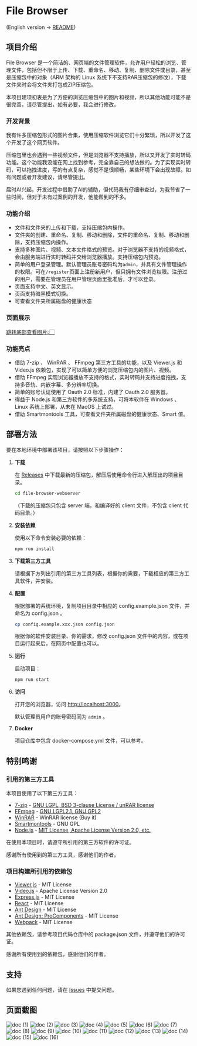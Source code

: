 # File Browser

(English version -> [README](https://github.com/owendswang/file-browser-webserver/blob/main/README.en.md))

## 项目介绍

File Browser 是一个简洁的、网页端的文件管理软件，允许用户轻松的浏览、管理文件，包括但不限于上传、下载、重命名、移动、复制、删除文件或目录，甚至是压缩包中的对象（ARM 架构的 Linux 系统下不支持RAR压缩包的修改），下载文件夹时会将文件夹打包成ZIP压缩包。

本项目建项初衷是为了方便的浏览压缩包中的图片和视频，所以其他功能可能不是很完善，请尽管提出，如有必要，我会进行修改。

### 开发背景

我有许多压缩包形式的图片合集，使用压缩软件浏览它们十分繁琐，所以开发了这个开发了这个网页软件。

压缩包里也会遇到一些视频文件，但是浏览器不支持播放，所以又开发了实时转码功能。这个功能我没能在网上找到参考，完全靠自己的想法做的。为了实现实时转码，可以拖拽进度，写的有点复杂，感觉不是很顺畅，某些环境下会出现故障。如有问题或者开发建议，请尽管提出。

届时AI兴起，开发过程中借助了AI的辅助，但代码我有仔细审查过，为我节省了一些时间，但对于未有过案例的开发，他能帮到的不多。

### 功能介绍

- 文件和文件夹的上传和下载，支持压缩包内操作。
- 文件夹的创建、重命名、复制、移动和删除，文件的重命名、复制、移动和删除，支持压缩包内操作。
- 支持多种图片、视频、文本文件格式的预览。对于浏览器不支持的视频格式，会由服务端进行实时转码并交给浏览器播放。支持压缩包内预览。
- 简单的用户登录管理。默认管理员账号密码均为`admin`，并具有文件管理操作的权限。可在`/register`页面上注册新用户，但只拥有文件浏览权限。注册过的用户，需要在管理员在用户管理页面里批准后，才可以登录。
- 页面支持中文、英文显示。
- 页面支持暗黑模式切换。
- 可查看文件夹所属磁盘的健康状态

### 页面展示

[跳转底部查看图片👆🏻](#页面截图)

### 功能亮点

- 借助 7-zip 、 WinRAR 、 FFmpeg 第三方工具的功能，以及 Viewer.js 和 Video.js 依赖包，实现了可以简单方便的浏览压缩包内的图片、视频。
- 借助 FFmpeg 实现浏览器播放不支持的格式，实时转码并支持进度拖拽，支持多音轨、内嵌字幕、多分辨率切换。
- 简单的账号认证使用了 Oauth 2.0 标准，内建了 Oauth 2.0 服务器。
- 得益于 Node.js 和第三方软件的多系统支持，可将本软件在 Windows 、 Linux 系统上部署，从未在 MacOS 上试过。
- 借助 Smartmontools 工具，可查看文件夹所属磁盘的健康状态、Smart 值。

## 部署方法

要在本地环境中部署该项目，请按照以下步骤操作：

1. **下载**

   在 <a href="https://github.com/owendswang/file-browser-webserver/releases" target="_blank">Releases</a> 中下载最新的压缩包，解压后使用命令行进入解压出的项目目录。
   ```bash
   cd file-browser-webserver
   ```

   （下载的压缩包只包含 server 端，和编译好的 client 文件，不包含 client 代码目录。）

2. **安装依赖**

   使用以下命令安装必要的依赖：
   ```bash
   npm run install
   ```

3. **下载第三方工具**

   请根据下方列出引用的第三方工具列表，根据你的需要，下载相应的第三方工具软件，并安装。

4. **配置**

   根据部署的系统环境，复制项目目录中相应的 config.example.json 文件，并命名为 config.json 。
   ```bash
   cp config.example.xxx.json config.json
   ```

   根据你的软件安装目录、你的需求，修改 config.json 文件中的内容，或在项目运行起来后，在网页中配置也可以。

5. **运行**

   启动项目：
   ```bash
   npm run start
   ```

6. **访问**

   打开您的浏览器，访问 <a href="http://localhost:3000" target="_blank">http://localhost:3000</a>。
   
   默认管理员用户的账号密码同为 `admin` 。

7. **Docker**

   项目仓库中包含 docker-compose.yml 文件，可以参考。

## 特别鸣谢

### 引用的第三方工具

本项目使用了以下第三方工具：

- <a href="https://www.7-zip.org/" target="_blank">7-zip</a> - <a href="https://www.7-zip.org/license.txt" target="_blank">GNU LGPL, BSD 3-clause License / unRAR license</a>
- <a href="https://ffmpeg.org/" target="_blank">FFmpeg</a> - <a href="https://ffmpeg.org/legal.html" target="_blank">GNU LGPL2.1, GNU GPL2</a>
- <a href="https://www.win-rar.com/" target="_blank">WinRAR</a> - WinRAR license (Buy it)
- <a href="https://www.smartmontools.org/" target="_blank">Smartmontools</a> - GNU GPL
- <a href="https://nodejs.org" target="_blank">Node.js</a> - <a href="github.com/nodejs/node/blob/main/LICENSE" target="_blank">MIT License, Apache License Version 2.0, etc.</a>

在使用本项目时，请遵守所引用的第三方软件的许可证。

感谢所有使用到的第三方工具，感谢他们的作者。

### 项目构建所引用的依赖包

- <a href="https://github.com/fengyuanchen/viewerjs" target="_blank">Viewer.js</a> - MIT License
- <a href="https://github.com/videojs/video.js" target="_blank">Video.js</a> - Apache License Version 2.0
- <a href="https://github.com/expressjs/express" target="_blank">Express.js</a> - MIT License
- <a href="https://github.com/facebook/react" target="_blank">React</a> - MIT License
- <a href="https://github.com/ant-design/ant-design" target="_blank">Ant Design</a> - MIT License
- <a href="https://github.com/ant-design/pro-components" target="_blank">Ant Design: ProComponents</a> - MIT License
- <a href="https://github.com/webpack/webpack" target="_blank">Webpack</a> - MIT License

其他依赖包，请参考项目代码仓库中的 package.json 文件，并遵守他们的许可证。

感谢所有使用到的依赖包，感谢他们的作者。

## 支持

如果您遇到任何问题，请在 [Issues](https://github.com/owendswang/file-browser-webserver/issues) 中提交问题。

## 页面截图

![doc (1)](https://github.com/owendswang/file-browser-webserver/blob/main/docs/doc%20(1).png?raw=true)
![doc (2)](https://github.com/owendswang/file-browser-webserver/blob/main/docs/doc%20(2).png?raw=true)
![doc (3)](https://github.com/owendswang/file-browser-webserver/blob/main/docs/doc%20(3).png?raw=true)
![doc (4)](https://github.com/owendswang/file-browser-webserver/blob/main/docs/doc%20(4).png?raw=true)
![doc (5)](https://github.com/owendswang/file-browser-webserver/blob/main/docs/doc%20(5).png?raw=true)
![doc (6)](https://github.com/owendswang/file-browser-webserver/blob/main/docs/doc%20(6).png?raw=true)
![doc (7)](https://github.com/owendswang/file-browser-webserver/blob/main/docs/doc%20(7).png?raw=true)
![doc (8)](https://github.com/owendswang/file-browser-webserver/blob/main/docs/doc%20(8).png?raw=true)
![doc (9)](https://github.com/owendswang/file-browser-webserver/blob/main/docs/doc%20(9).png?raw=true)
![doc (10)](https://github.com/owendswang/file-browser-webserver/blob/main/docs/doc%20(10).png?raw=true)
![doc (11)](https://github.com/owendswang/file-browser-webserver/blob/main/docs/doc%20(11).png?raw=true)
![doc (12)](https://github.com/owendswang/file-browser-webserver/blob/main/docs/doc%20(12).png?raw=true)
![doc (13)](https://github.com/owendswang/file-browser-webserver/blob/main/docs/doc%20(13).png?raw=true)
![doc (14)](https://github.com/owendswang/file-browser-webserver/blob/main/docs/doc%20(14).png?raw=true)
![doc (15)](https://github.com/owendswang/file-browser-webserver/blob/main/docs/doc%20(15).png?raw=true)
![doc (16)](https://github.com/owendswang/file-browser-webserver/blob/main/docs/doc%20(16).png?raw=true)
